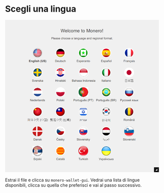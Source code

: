 # Scegli una lingua 
![lingua](media/wizard_1-lang.png)


Estrai il file e clicca su `monero-wallet-gui`. Vedrai una lista di lingue disponibili, clicca su quella che preferisci e vai al passo successivo.


